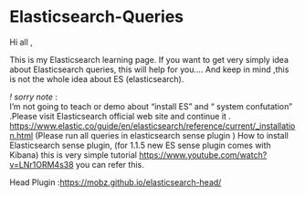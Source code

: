 # Elasticsearch-Queries
Hi all ,

This is my Elasticsearch learning page. If you want to get very simply idea about Elasticsearch queries, this will help for you....
And keep in mind ,this is not the whole idea about ES (elasticsearch). 

*! sorry note* :  
I’m not going to teach or demo about “install ES” and  “ system confutation” .Please visit Elasticsearch official web site and continue it . https://www.elastic.co/guide/en/elasticsearch/reference/current/_installation.html
(Please run  all queries in elasticsearch sense plugin )
How to install Elasticsearch sense plugin, (for 1.1.5 new ES sense plugin comes with Kibana) this is  very simple tutorial https://www.youtube.com/watch?v=LNr1ORM4s38 you can refer this.

Head Plugin :https://mobz.github.io/elasticsearch-head/






